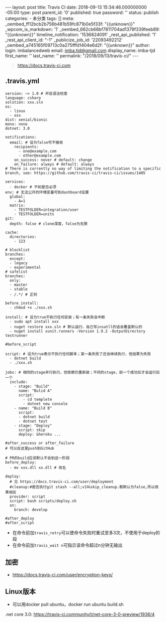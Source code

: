 --- layout: post title: Travis CI date: 2018-09-13 15:34:46.000000000 -05:00 type: post parent\_id: '0' published: true password: '' status: publish categories: - 未分类 tags: [] meta: \_oembed\_ff12bcb2b756b481b59fc871b0e5f33f: "{{unknown}}" \_wpcom\_is\_markdown: '1' \_oembed\_662cb68bf7811704ad1379f339feeb89: "{{unknown}}" timeline\_notification: '1536824091' \_rest\_api\_published: '1' \_rest\_api\_client\_id: "-1" \_publicize\_job\_id: '22093492212' \_oembed\_a745165f09713c0a275fffd1404e6d2f: "{{unknown}}" author: login: imbalancedweb email: imba.tjd@gmail.com display\_name: imba-tjd first\_name: '' last\_name: '' permalink: "/2018/09/13/travis-ci/" ---

> https://docs.travis-ci.com

.travis.yml
-----------

```
version: ~> 1.0 # 开启语法检查
language: csharp
solution: xxx.sln
os:
  - linux
  - osx
dist: xenial/bionic
mono: none
dotnet: 3.0

notifications:
  email: # 设为false可不接收
    recipients:
      - one@example.com
      - other@example.com
    on_success: never # default: change
    on_failure: always # default: always
# There is currently no way of limiting the notification to a specific branch, see: https://github.com/travis-ci/travis-ci/issues/1405

services:
  - docker # 不知是否必须
env: # 无法公开的环境变量可到dashboard设置
  global:
    - A=1
  matrix:
    - TESTFOLDER=integration/user
    - TESTFOLDER=units
git:
  depth: false # clone深度，false为无限

cache:
  directories:
    - 123

# blocklist
branches:
  except:
  - legacy
  - experimental
# safelist
branches:
  only:
  - master
  - stable
  - /.*/ # 正则

before_install:
  - chmod +x ./xxx.sh

install: # 设为true不执行任何安装；有一条失败会中断
  - sudo apt install xxx
  - nuget restore xxx.sln # 默认运行，自己写insatll的话会覆盖默认的
  - nuget install xunit.runners -Version 1.9.2 -OutputDirectory testrunner

#before_script

script: # 设为true表示不执行任何脚本；某一条失败了还会继续执行，但结果为失败
  - dotnet build
  - ./xxx.sh

jobs: # 相同的stage并行执行，但依赖仍重新装；不同的stage，前一个成功后才会运行后一个
  include:
    - stage: "Build"
      name: "Bulid A"
      script:
        - cd templete
        - dotnet new console
    - name: "Build B"
      script:
      - dotnet build
      - dotnet test
    - stage: "Deploy"
      script: skip
      deploy: &heroku ...

#after_success or after_failure
# 可以在这里push到GitHub

# PR的build应该默认不会到这一阶段
before_deploy:
  - mv xxx.dll xx.dll # 改名

deploy:
  # 见 https://docs.travis-ci.com/user/deployment
  #cleanup:#是否执行git stash --all;v1叫skip_cleanup.都默认为false,所以效果相反
  provider: script
  script: bash scripts/deploy.sh
  on:
    branch: develop

#after_deploy
#after_script
```

* 在命令前加`travis_retry`可以使命令失败时重试至多3次，不使用于deploy阶段
* 在命令前加`travis_wait n`可指示该命令超过n分钟无输出

加密
----

* https://docs.travis-ci.com/user/encryption-keys/

Linux版本
---------

* 可以用docker pull ubuntu，docker run ubuntu build.sh

.net core 3.0: https://travis-ci.community/t/net-core-3-0-preview/1936/4


